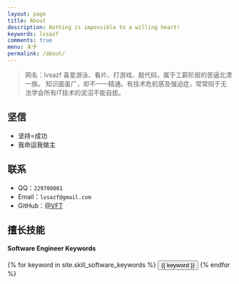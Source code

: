 ```yaml
---
layout: page
title: About
description: Nothing is impossible to a willing heart!
keywords: lvsazf
comments: true
menu: 关于
permalink: /about/
---
```


>网名：lvsazf
喜爱游泳、看片、打游戏、敲代码，属于工薪阶层的苦逼北漂一族。
知识面虽广，却不一一精通。有技术危机感及强迫症，常常陷于无法学会所有IT技术的泥沼不能自拔。

## 坚信

* 坚持=成功
* 我命运我做主

## 联系

* QQ：`229700801` 
* Email：`lvsazf@gmail.com`
* GitHub：[@VFT](https://github.com/lvsazf)

## 擅长技能

#### Software Engineer Keywords
<div class="btn-inline">
    {% for keyword in site.skill_software_keywords %}
    <button class="btn btn-outline" type="button">{{ keyword }}</button>
    {% endfor %}
</div>

<!-- #### Mobile Developer Keywords
<div class="btn-inline">
    {% for keyword in site.skill_mobile_app_keywords %}
    <button class="btn btn-outline" type="button">{{ keyword }}</button>
    {% endfor %}
</div>

#### Windows Developer Keywords
<div class="btn-inline">
    {% for keyword in site.skill_windows_keywords %}
    <button class="btn btn-outline" type="button">{{ keyword }}</button>
    {% endfor %}
</div> -->

<audio  autoplay="autoplay">
  <source src="https://cdn.mritd.me/markdown/music_see_you_again.mp3" type="audio/mpeg" />
Your browser does not support the audio element.
</audio>
